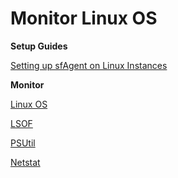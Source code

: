 # Monitor Linux OS

**Setup Guides**

[Setting up sfAgent on Linux Instances](/docs/selfhosted-turbo/Integrations/os/linux/sfagent_linux)

**Monitor**

[Linux OS](/docs/selfhosted-turbo/Integrations/os/linux/linux_os)

[LSOF](/docs/selfhosted-turbo/Integrations/os/linux/lsof)

[PSUtil](/docs/selfhosted-turbo/Integrations/os/linux/psutil)

[Netstat](/docs/selfhosted-turbo/Integrations/os/linux/netstat)

